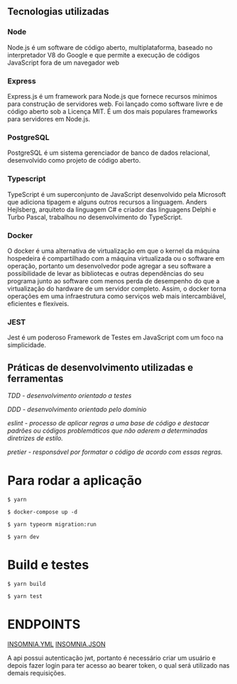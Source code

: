 ## Tecnologias utilizadas

### Node
Node.js é um software de código aberto, multiplataforma, baseado no interpretador V8 do Google e que permite a execução de códigos JavaScript fora de um navegador web

### Express
Express.js é um framework para Node.js que fornece recursos mínimos para construção de servidores web. Foi lançado como software livre e de código aberto sob a Licença MIT. É um dos mais populares frameworks para servidores em Node.js.

### PostgreSQL
PostgreSQL é um sistema gerenciador de banco de dados relacional, desenvolvido como projeto de código aberto.

### Typescript
TypeScript é um superconjunto de JavaScript desenvolvido pela Microsoft que adiciona tipagem e alguns outros recursos a linguagem. Anders Hejlsberg, arquiteto da linguagem C# e criador das linguagens Delphi e Turbo Pascal, trabalhou no desenvolvimento do TypeScript.

### Docker
O docker é uma alternativa de virtualização em que o kernel da máquina hospedeira é compartilhado com a máquina virtualizada ou o software em operação, portanto um desenvolvedor pode agregar a seu software a possibilidade de levar as bibliotecas e outras dependências do seu programa junto ao software com menos perda de desempenho do que a virtualização do hardware de um servidor completo. Assim, o docker torna operações em uma infraestrutura como serviços web mais intercambiável, eficientes e flexíveis.

### JEST
Jest é um poderoso Framework de Testes em JavaScript com um foco na simplicidade.

## Práticas de desenvolvimento utilizadas e ferramentas
*TDD - desenvolvimento orientado a testes*

*DDD - desenvolvimento orientado pelo domínio*

*eslint - processo de aplicar regras a uma base de código e destacar padrões ou códigos problemáticos que não aderem a determinadas diretrizes de estilo.*

*pretier - responsável por formatar o código de acordo com essas regras.*


# Para rodar a aplicação
```
$ yarn
```

```
$ docker-compose up -d
```

```
$ yarn typeorm migration:run
```

```
$ yarn dev
```

# Build e testes
```
$ yarn build
```

```
$ yarn test
```

# ENDPOINTS

[INSOMNIA.YML](https://github.com/henriquemennabarreto/compasso/blob/main/Insomnia_2021-07-07.yml)
[INSOMNIA.JSON](https://github.com/henriquemennabarreto/compasso/blob/main/Insomnia_2021-07-07.json)

A api possui autenticação jwt, portanto é necessário criar um usuário e depois fazer login para ter acesso ao bearer token, o qual será utilizado nas demais requisições.
